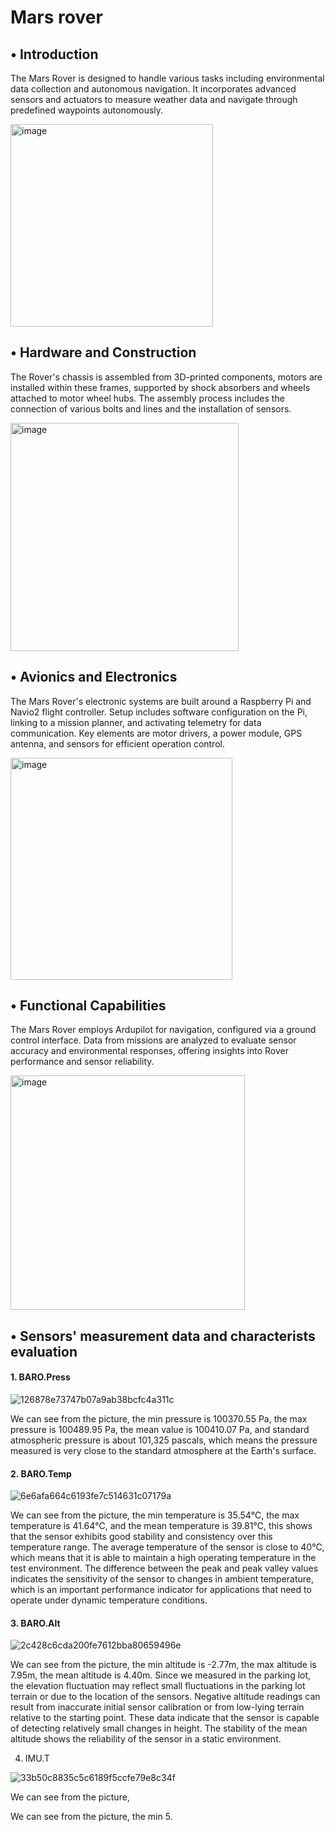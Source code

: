 # Mars rover

## &bull; Introduction
The Mars Rover is designed to handle various tasks including environmental data collection and autonomous navigation. It incorporates advanced sensors and actuators to measure weather data and navigate through predefined waypoints autonomously.

<img width="324" alt="image" src="https://github.com/chzhao127/Mars-Rover-Group2/assets/161892823/f8381d5e-98be-4122-9a9c-842ce9726f7b">

## &bull; Hardware and Construction
The Rover's chassis is assembled from 3D-printed components,  motors are installed within these frames, supported by shock absorbers and wheels attached to motor wheel hubs. The assembly process includes the connection of various bolts and lines and the installation of sensors.

<img width="365" alt="image" src="https://github.com/chzhao127/Mars-Rover-Group2/assets/161892823/30321f6c-b857-41da-b170-96cc68af3ba9">

## &bull; Avionics and Electronics
The Mars Rover's electronic systems are built around a Raspberry Pi and Navio2 flight controller. Setup includes software configuration on the Pi, linking to a mission planner, and activating telemetry for data communication. Key elements are motor drivers, a power module, GPS antenna, and sensors for efficient operation control.

<img width="355" alt="image" src="https://github.com/chzhao127/Mars-Rover-Group2/assets/161892823/afea94db-e9a4-453c-b0be-554d24bb3636">

## &bull; Functional Capabilities
The Mars Rover employs Ardupilot for navigation, configured via a ground control interface. Data from missions are analyzed to evaluate sensor accuracy and environmental responses, offering insights into Rover performance and sensor reliability.

<img width="375" alt="image" src="https://github.com/chzhao127/Mars-Rover-Group2/assets/161892823/498e0616-8534-4779-a58c-c421a20c5f51">

## &bull; Sensors' measurement data and characterists evaluation

#### 1. BARO.Press

![126878e73747b07a9ab38bcfc4a311c](https://github.com/chzhao127/Mars-Rover-Group2/assets/161892823/5a2b892f-b0b5-4d45-9a1a-533396106209)

We can see from the picture, the min pressure is 100370.55 Pa, the max pressure is 100489.95 Pa, the mean value is 100410.07 Pa, and standard atmospheric pressure is about 101,325 pascals, which means the pressure measured is very close to the standard atmosphere at the Earth's surface.

#### 2. BARO.Temp

![6e6afa664c6193fe7c514631c07179a](https://github.com/chzhao127/Mars-Rover-Group2/assets/161892823/f431a6e3-72b1-4da4-8670-29f3e9caca81)

We can see from the picture, the min temperature is 35.54℃, the max temperature is 41.64℃, and the mean temperature is 39.81℃, this shows that the sensor exhibits good stability and consistency over this temperature range. The average temperature of the sensor is close to 40°C, which means that it is able to maintain a high operating temperature in the test environment. The difference between the peak and peak valley values indicates the sensitivity of the sensor to changes in ambient temperature, which is an important performance indicator for applications that need to operate under dynamic temperature conditions.

#### 3. BARO.Alt

![2c428c6cda200fe7612bba80659496e](https://github.com/chzhao127/Mars-Rover-Group2/assets/161892823/0c927346-5e9d-479e-bcc4-432b2a600ad3)

We can see from the picture, the min altitude is -2.77m, the max altitude is 7.95m, the mean altitude is 4.40m. Since we measured in the parking lot, the elevation fluctuation may reflect small fluctuations in the parking lot terrain or due to the location of the sensors. Negative altitude readings can result from inaccurate initial sensor calibration or from low-lying terrain relative to the starting point. These data indicate that the sensor is capable of detecting relatively small changes in height. The stability of the mean altitude shows the reliability of the sensor in a static environment.

4. IMU.T

![33b50c8835c5c6189f5ccfe79e8c34f](https://github.com/chzhao127/Mars-Rover-Group2/assets/161892823/d778dc0e-c5ed-409e-ba2b-d020f73345af)

We can see from the picture, 

We can see from the picture, the min
5. 

